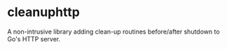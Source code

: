 # cleanuphttp
A non-intrusive library adding clean-up routines before/after shutdown to Go's HTTP server.
